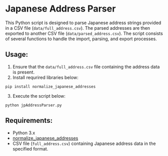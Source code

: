 # Japanese Address Parser
This Python script is designed to parse Japanese address strings provided in a CSV file (`data/full_address.csv`). The parsed addresses are then exported to another CSV file (`data/parsed_address.csv`). The script consists of several functions to handle the import, parsing, and export processes.

## Usage:
1. Ensure that the `data/full_address.csv` file containing the address data is present.
2. Install requrired libraries below:
``` shell:
pip install normalize_japanese_addresses
```
3. Execute the script below:
```shell:
python jpAddressParser.py
```

## Requirements:
* Python 3.x
* [normalize_japanese_addresses](https://pypi.org/project/normalize-japanese-addresses/)
* CSV file (`full_address.csv`) containing Japanese address data in the specified format.
